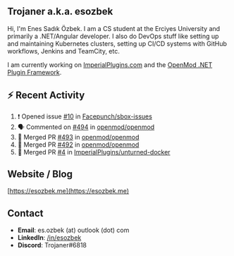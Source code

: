 ##  Trojaner a.k.a. esozbek
Hi, I'm Enes Sadık Özbek. I am a CS student at the Erciyes University and primarily a .NET/Angular developer. I also do DevOps stuff like setting up and maintaining Kubernetes clusters, setting up CI/CD systems with GitHub workflows, Jenkins and TeamCity, etc.

I am currently working on [ImperialPlugins.com](https://imperialplugins.com) and the [OpenMod .NET Plugin Framework](https://github.com/openmod/openmod). 

## :zap: Recent Activity

<!--START_SECTION:activity-->
1. ❗️ Opened issue [#10](https://github.com/Facepunch/sbox-issues/issues/10) in [Facepunch/sbox-issues](https://github.com/Facepunch/sbox-issues)
2. 🗣 Commented on [#494](https://github.com/openmod/openmod/issues/494) in [openmod/openmod](https://github.com/openmod/openmod)
3. 🎉 Merged PR [#493](https://github.com/openmod/openmod/pull/493) in [openmod/openmod](https://github.com/openmod/openmod)
4. 🎉 Merged PR [#492](https://github.com/openmod/openmod/pull/492) in [openmod/openmod](https://github.com/openmod/openmod)
5. 🎉 Merged PR [#4](https://github.com/ImperialPlugins/unturned-docker/pull/4) in [ImperialPlugins/unturned-docker](https://github.com/ImperialPlugins/unturned-docker)
<!--END_SECTION:activity-->

## Website / Blog
[https://esozbek.me](https://esozbek.me)

## Contact
- **Email**: es.ozbek (at) outlook (dot) com
- **LinkedIn**: [/in/esozbek](https://linkedin.com/in/esozbek)
- **Discord**: Trojaner#6818
